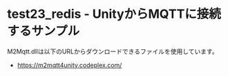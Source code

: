 test23_redis - UnityからMQTTに接続するサンプル
====
M2Mqtt.dllは以下のURLからダウンロードできるファイルを使用しています。
* https://m2mqtt4unity.codeplex.com/

